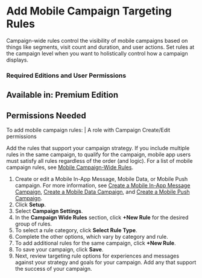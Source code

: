 

# Add Mobile Campaign Targeting Rules

Campaign-wide rules control the visibility of mobile campaigns based on things
like segments, visit count and duration, and user actions. Set rules at the
campaign level when you want to holistically control how a campaign displays.

### Required Editions and User Permissions

Available in: Premium Edition  
---  
  
  

Permissions Needed  
---  
To add mobile campaign rules: | A role with Campaign Create/Edit permissions  
  
Add the rules that support your campaign strategy. If you include multiple
rules in the same campaign, to qualify for the campaign, mobile app users must
satisfy all rules regardless of the order (and logic). For a list of mobile
campaign rules, see [Mobile Campaign-Wide
Rules](https://help.salesforce.com/s/articleView?id=sf.mc_pers_mobile_campaign_global_rules.htm&language=en_US&type=5
"For all types of mobile campaigns, campaign-wide rules control visibility at
the campaign level based on things such as segments, visit count, visit
duration, user actions, and date and time. Set rules at the campaign level
when you want to holistically control how a campaign displays for qualified
mobile app users.").

  1. Create or edit a Mobile In-App Message, Mobile Data, or Mobile Push campaign. For more information, see [Create a Mobile In-App Message Campaign](https://help.salesforce.com/s/articleView?id=sf.mc_pers_mobile_campaign_in_app_message.htm&language=en_US&type=5 "You can use a Mobile In-App Message campaign to build and deploy messages within mobile apps. Mobile In-App Message campaigns are similar to the infobar messages you can add to your website. You build, manage, and deploy Mobile In-App Message campaigns from within Personalization so you get the same real-time data and personalization you rely on with your other campaigns. You don't need an engineer's help or App Store approval to deploy new or changed messages."), [Create a Mobile Data Campaign](https://help.salesforce.com/s/articleView?id=sf.mc_pers_mobile_campaign_data.htm&language=en_US&type=5 "Create Mobile Data campaigns so your iOS and Android apps can process Personalization campaign data. Personalization triggers campaigns and delivers the data to your app."), and [Create a Mobile Push Campaign](https://help.salesforce.com/s/articleView?id=sf.mc_pers_mobile_campaign_push.htm&language=en_US&type=5 "Create a Mobile Push campaign to send push notifications to your iOS and Android app users. For Android users, the campaigns support Firebase Cloud Messaging \(FCM\) and require an app integration with the Personalization Android SDK 1.3 and later. For iOS users, the campaigns support Apple Push Notification service \(APNs\) and Firebase Cloud Messaging \(FCM\), and require an app integration with Personalization iOS SDK 1.3 and later.").
  2. Click **Setup**.
  3. Select **Campaign Settings**.
  4. In the **Campaign Wide Rules** section, click **+New Rule** for the desired group of rules.
  5. To select a rule category, click **Select Rule Type**.
  6. Complete the other options, which vary by category and rule.
  7. To add additional rules for the same campaign, click **+New Rule**. 
  8. To save your campaign, click **Save**.
  9. Next, review targeting rule options for experiences and messages against your strategy and goals for your campaign. Add any that support the success of your campaign.

